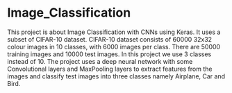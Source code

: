 # Image_Classification
This project is about Image Classification with CNNs using Keras. It uses a subset of CIFAR-10 dataset. CIFAR-10 dataset consists of 60000 32x32 colour images in 10 classes, with 6000 images per class. 
There are 50000 training images and 10000 test images. In this project we use 3 classes instead of 10. The project uses a deep neural network with some Convolutional layers and MaxPooling layers to extract features from the images and classify test images into three classes namely Airplane, Car and Bird.
